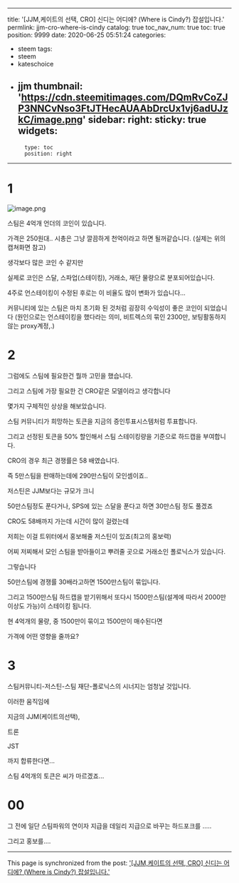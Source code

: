 
---
title: '[JJM,케이트의 선택, CRO] 신디는 어디에? (Where is Cindy?) 잡설입니다.'
permlink: jjm-cro-where-is-cindy
catalog: true
toc_nav_num: true
toc: true
position: 9999
date: 2020-06-25 05:51:24
categories:
- steem
tags:
- steem
- kateschoice
- jjm
thumbnail: 'https://cdn.steemitimages.com/DQmRvCoZJP3NNCvNso3FtJTHecAUAAbDrcUx1vj6adUJzkC/image.png'
sidebar:
    right:
        sticky: true
widgets:
    -
        type: toc
        position: right
---


# 1

![image.png](https://cdn.steemitimages.com/DQmRvCoZJP3NNCvNso3FtJTHecAUAAbDrcUx1vj6adUJzkC/image.png)

스팀은 4억개 언더의 코인이 있습니다.

가격은 250원대.. 시총은 그냥 깔끔하게 천억이라고 하면 될꺼같습니다.
(실제는 위의 캡쳐화면 참고)

생각보다 많은 코인 수 같지만

실제로 코인은 스달, 스파업(스테이킹), 거래소, 재단 물량으로 분포되어있습니다. 

4주로 언스테이킹이 수정된 후로는 이 비율도 많이 변화가 있습니다...

커뮤니티에 있는 스팀은 마치 초기화 된 것처럼 굉장히 수익성이 좋은 코인이 되었습니다
(원인으로는  언스테이킹을 했다라는 의미, 비트렉스의 묶인 2300만, 보팅활동하지않는 proxy계정,.)


# 2

그럼에도 스팀에 필요한건 뭘까 고민을 했습니다.

그리고 스팀에  가장 필요한 건 CRO같은 모델이라고 생각합니다

몇가지 구체적인 상상을 해보았습니다.


스팀 커뮤니티가 희망하는 토큰을 지금의 증인투표시스템처럼 투표합니다.

그리고 선정된 토큰을 50% 할인해서 스팀 스테이킹량을 기준으로 하드캡을 부여합니다.

CRO의 경우 최근 경쟁률은 58 배였습니다.

즉 5만스팀을 판매하는데에 290만스팀이 모인셈이죠..

저스틴은 JJM보다는 규모가 크니

50만스팀정도 푼다거나, SPS에 있는 스달을 푼다고 하면 30만스팀 정도 풀겠죠

CRO도 58배까지 가는데 시간이 많이 걸렸는데

저희는 이걸 트위터에서 홍보해줄 저스틴이 있죠(최고의 홍보력)

어찌 저찌해서 모인 스팀을 받아들이고 뿌려줄 곳으로 거래소인 폴로닉스가 있습니다.

그렇습니다

50만스팀에 경쟁률 30배라고하면 1500만스팀이 묶입니다.

그리고 1500만스팀 하드캡을 받기위해서 또다시 1500만스팀(설계에 따라서 2000만이상도 가능)이 스테이킹 됩니다.

현 4억개의 물량, 중 1500만이 묶이고 1500만이 매수된다면

가격에 어떤 영향을 줄까요?


# 3

스팀커뮤니티-저스틴-스팀 재단-폴로닉스의 시너지는 엄청날 것입니다.

이러한 움직임에

지금의 JJM(케이트의선택),

트론

JST 

까지 합류한다면...

스팀 4억개의 토큰은 씨가 마르겠죠...


# 00

그 전에 일단 스팀파워의 연이자 지급을 데일리 지급으로 바꾸는 하드포크를 .....


그리고 홍보를....

- - -

This page is synchronized from the post: ['[JJM,케이트의 선택, CRO] 신디는 어디에? (Where is Cindy?) 잡설입니다.'](https://steemit.com/@virus707/jjm-cro-where-is-cindy)
